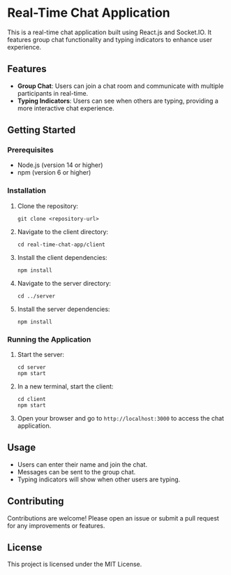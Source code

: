 # Real-Time Chat Application

This is a real-time chat application built using React.js and Socket.IO. It features group chat functionality and typing indicators to enhance user experience.

## Features

- **Group Chat**: Users can join a chat room and communicate with multiple participants in real-time.
- **Typing Indicators**: Users can see when others are typing, providing a more interactive chat experience.

## Getting Started

### Prerequisites

- Node.js (version 14 or higher)
- npm (version 6 or higher)

### Installation

1. Clone the repository:
   ```
   git clone <repository-url>
   ```

2. Navigate to the client directory:
   ```
   cd real-time-chat-app/client
   ```

3. Install the client dependencies:
   ```
   npm install
   ```

4. Navigate to the server directory:
   ```
   cd ../server
   ```

5. Install the server dependencies:
   ```
   npm install
   ```

### Running the Application

1. Start the server:
   ```
   cd server
   npm start
   ```

2. In a new terminal, start the client:
   ```
   cd client
   npm start
   ```

3. Open your browser and go to `http://localhost:3000` to access the chat application.

## Usage

- Users can enter their name and join the chat.
- Messages can be sent to the group chat.
- Typing indicators will show when other users are typing.

## Contributing

Contributions are welcome! Please open an issue or submit a pull request for any improvements or features.

## License

This project is licensed under the MIT License.